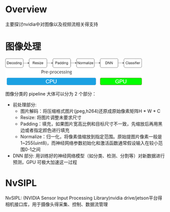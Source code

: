 # Overview

主要探讨nvidia中对图像以及视频流相关得支持

# 图像处理

![AI图像分类处理](./doc/image_classify_process.png)

图像分类的 pipeline 大体可以分为 2 个部分：
* 前处理部分:
  *  图片解码：将压缩格式图片(jpeg,h264)还原成原始像素矩阵H * W * C
  *  Resize: 将图片调整未要求尺寸
  *  Padding：填充，如果图片宽高比例和目标尺寸不一致，先缩放后再用黑边或者指定颜色进行填充
  *  Normalize：归一化，将像素值缩放到指定范围。原始提图片像素一般是1~255(uint8)，而神经网络参数初始化和激活函数通常假设输入在较小范围0-1之间
* DNN 部分: 用训练好的神经网络模型（如分类、检测、分割等）对新数据进行预测，GPU 可极大加速这一过程

# NvSIPL

NvSIPL: (NVIDIA Sensor Input Processing Library)nvidia drive/jetson平台得相机接口库，用于摄像头得采集、控制、数据流管理